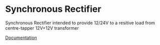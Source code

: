 # Synchronous Rectifier
Synchronous Rectifier intended to provide 12/24V to a resitive load from centre-tapper 12V+12V transformer
 
[Documentation](https://raw.githubusercontent.com/podonoghue/SolderingStation/master/PCB_Rectifier/SynchronousRectifier.PDF) 
